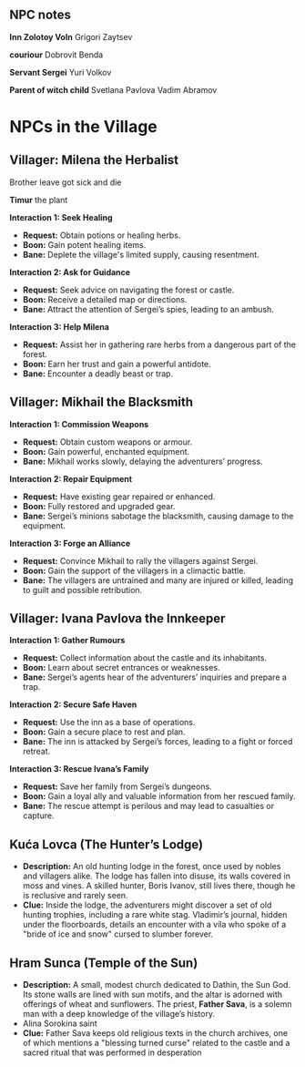 ## NPC notes

**Inn Zolotoy Voln**
Grigori Zaytsev

**couriour**
Dobrovit Benda 

**Servant Sergei**
Yuri Volkov

**Parent of witch child**
Svetlana Pavlova
Vadim Abramov

# NPCs in the Village

## Villager: Milena the Herbalist 

Brother leave got sick and die

**Timur** the plant

**Interaction 1: Seek Healing**

- **Request:** Obtain potions or healing herbs.
- **Boon:** Gain potent healing items.
- **Bane:** Deplete the village's limited supply, causing resentment.

**Interaction 2: Ask for Guidance**

- **Request:** Seek advice on navigating the forest or castle.
- **Boon:** Receive a detailed map or directions.
- **Bane:** Attract the attention of Sergei’s spies, leading to an ambush.

**Interaction 3: Help Milena**

- **Request:** Assist her in gathering rare herbs from a dangerous part of the forest.
- **Boon:** Earn her trust and gain a powerful antidote.
- **Bane:** Encounter a deadly beast or trap.

## Villager: Mikhail the Blacksmith

**Interaction 1: Commission Weapons**

- **Request:** Obtain custom weapons or armour.
- **Boon:** Gain powerful, enchanted equipment.
- **Bane:** Mikhail works slowly, delaying the adventurers’ progress.

**Interaction 2: Repair Equipment**

- **Request:** Have existing gear repaired or enhanced.
- **Boon:** Fully restored and upgraded gear.
- **Bane:** Sergei’s minions sabotage the blacksmith, causing damage to the equipment.

**Interaction 3: Forge an Alliance**

- **Request:** Convince Mikhail to rally the villagers against Sergei.
- **Boon:** Gain the support of the villagers in a climactic battle.
- **Bane:** The villagers are untrained and many are injured or killed, leading to guilt and possible retribution.

## Villager: Ivana Pavlova the Innkeeper

**Interaction 1: Gather Rumours**

- **Request:** Collect information about the castle and its inhabitants.
- **Boon:** Learn about secret entrances or weaknesses.
- **Bane:** Sergei’s agents hear of the adventurers’ inquiries and prepare a trap.

**Interaction 2: Secure Safe Haven**

- **Request:** Use the inn as a base of operations.
- **Boon:** Gain a secure place to rest and plan.
- **Bane:** The inn is attacked by Sergei’s forces, leading to a fight or forced retreat.

**Interaction 3: Rescue Ivana’s Family**

- **Request:** Save her family from Sergei’s dungeons.
- **Boon:** Gain a loyal ally and valuable information from her rescued family.
- **Bane:** The rescue attempt is perilous and may lead to casualties or capture.

## Kuća Lovca (The Hunter’s Lodge)

- **Description:** An old hunting lodge in the forest, once used by nobles and villagers alike. The lodge has fallen into disuse, its walls covered in moss and vines. A skilled hunter, Boris Ivanov, still lives there, though he is reclusive and rarely seen. 
- **Clue:** Inside the lodge, the adventurers might discover a set of old hunting trophies, including a rare white stag. Vladimir’s journal, hidden under the floorboards, details an encounter with a víla who spoke of a "bride of ice and snow" cursed to slumber forever.

## Hram Sunca (Temple of the Sun)

- **Description:** A small, modest church dedicated to Dathin, the Sun God. Its stone walls are lined with sun motifs, and the altar is adorned with offerings of wheat and sunflowers. The priest, **Father Sava**, is a solemn man with a deep knowledge of the village’s history.
- Alina Sorokina saint
- **Clue:** Father Sava keeps old religious texts in the church archives, one of which mentions a "blessing turned curse" related to the castle and a sacred ritual that was performed in desperation
